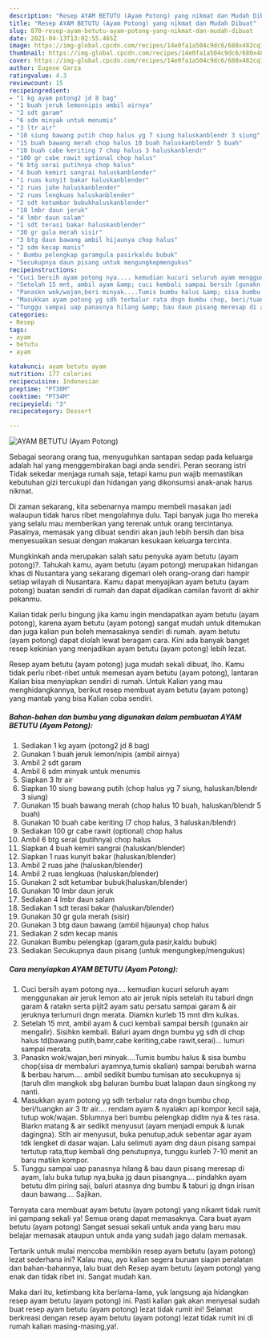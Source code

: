 ```yaml
---
description: "Resep AYAM BETUTU (Ayam Potong) yang nikmat dan Mudah Dibuat"
title: "Resep AYAM BETUTU (Ayam Potong) yang nikmat dan Mudah Dibuat"
slug: 870-resep-ayam-betutu-ayam-potong-yang-nikmat-dan-mudah-dibuat
date: 2021-04-13T13:02:55.465Z
image: https://img-global.cpcdn.com/recipes/14e0fa1a504c9dc6/680x482cq70/ayam-betutu-ayam-potong-foto-resep-utama.jpg
thumbnail: https://img-global.cpcdn.com/recipes/14e0fa1a504c9dc6/680x482cq70/ayam-betutu-ayam-potong-foto-resep-utama.jpg
cover: https://img-global.cpcdn.com/recipes/14e0fa1a504c9dc6/680x482cq70/ayam-betutu-ayam-potong-foto-resep-utama.jpg
author: Eugene Garza
ratingvalue: 4.3
reviewcount: 15
recipeingredient:
- "1 kg ayam potong2 jd 8 bag"
- "1 buah jeruk lemonnipis ambil airnya"
- "2 sdt garam"
- "6 sdm minyak untuk menumis"
- "3 ltr air"
- "10 siung bawang putih chop halus yg 7 siung haluskanblendr 3 siung"
- "15 buah bawang merah chop halus 10 buah haluskanblendr 5 buah"
- "10 buah cabe keriting 7 chop halus 3 haluskanblendr"
- "100 gr cabe rawit optional chop halus"
- "6 btg serai putihnya chop halus"
- "4 buah kemiri sangrai haluskanblender"
- "1 ruas kunyit bakar haluskanblender"
- "2 ruas jahe haluskanblender"
- "2 ruas lengkuas haluskanblender"
- "2 sdt ketumbar bubukhaluskanblender"
- "10 lmbr daun jeruk"
- "4 lmbr daun salam"
- "1 sdt terasi bakar haluskanblender"
- "30 gr gula merah sisir"
- "3 btg daun bawang ambil hijaunya chop halus"
- "2 sdm kecap manis"
- " Bumbu pelengkap garamgula pasirkaldu bubuk"
- "Secukupnya daun pisang untuk mengungkepmengukus"
recipeinstructions:
- "Cuci bersih ayam potong nya.... kemudian kucuri seluruh ayam menggunakan air jeruk lemon ato air jeruk nipis setelah itu taburi dngn garam &amp; ratakn serta pijit2 ayam satu persatu sampai garam &amp; air jeruknya terlumuri dngn merata. Diamkn kurleb 15 mnt dlm kulkas."
- "Setelah 15 mnt, ambil ayam &amp; cuci kembali sampai bersih (gunakn air mengalir). Sisihkn kembali. Baluri ayam dngn bumbu yg sdh di chop halus td(bawang putih,bamr,cabe keriting,cabe rawit,serai)... lumuri sampai merata."
- "Panaskn wok/wajan,beri minyak....Tumis bumbu halus &amp; sisa bumbu chop(sisa dr membaluri ayamnya,tumis skalian) sampai berubah warna &amp; berbau harum.... ambil sedikit bumbu tumisan ato secukupnya sj (taruh dlm mangkok sbg baluran bumbu buat lalapan daun singkong ny nanti."
- "Masukkan ayam potong yg sdh terbalur rata dngn bumbu chop, beri/tuangkn air 3 ltr air.... rendam ayam &amp; nyalakn api kompor kecil saja, tutup wok/wajan. Sblumnya beri bumbu pelengkap didlm nya &amp; tes rasa. Biarkn matang &amp; air sedikit menyusut (ayam menjadi empuk &amp; lunak dagingna). Stlh air menyusut, buka penutup,aduk sebentar agar ayam tdk lengket di dasar wajan. Lalu selimuti ayam dng daun pisang sampai tertutup rata,ttup kembali dng penutupnya, tunggu kurleb 7-10 menit an baru matikn kompor."
- "Tunggu sampai uap panasnya hilang &amp; bau daun pisang meresap di ayam, lalu buka tutup nya,buka jg daun pisangnya.... pindahkn ayam betutu dlm piring saji, baluri atasnya dng bumbu &amp; taburi jg dngn irisan daun bawang.... Sajikan."
categories:
- Resep
tags:
- ayam
- betutu
- ayam

katakunci: ayam betutu ayam 
nutrition: 177 calories
recipecuisine: Indonesian
preptime: "PT30M"
cooktime: "PT34M"
recipeyield: "3"
recipecategory: Dessert

---
```



![AYAM BETUTU (Ayam Potong)](https://img-global.cpcdn.com/recipes/14e0fa1a504c9dc6/680x482cq70/ayam-betutu-ayam-potong-foto-resep-utama.jpg)

Sebagai seorang orang tua, menyuguhkan santapan sedap pada keluarga adalah hal yang menggembirakan bagi anda sendiri. Peran seorang istri Tidak sekedar menjaga rumah saja, tetapi kamu pun wajib memastikan kebutuhan gizi tercukupi dan hidangan yang dikonsumsi anak-anak harus nikmat.

Di zaman  sekarang, kita sebenarnya mampu membeli masakan jadi walaupun tidak harus ribet mengolahnya dulu. Tapi banyak juga lho mereka yang selalu mau memberikan yang terenak untuk orang tercintanya. Pasalnya, memasak yang dibuat sendiri akan jauh lebih bersih dan bisa menyesuaikan sesuai dengan makanan kesukaan keluarga tercinta. 



Mungkinkah anda merupakan salah satu penyuka ayam betutu (ayam potong)?. Tahukah kamu, ayam betutu (ayam potong) merupakan hidangan khas di Nusantara yang sekarang digemari oleh orang-orang dari hampir setiap wilayah di Nusantara. Kamu dapat menyajikan ayam betutu (ayam potong) buatan sendiri di rumah dan dapat dijadikan camilan favorit di akhir pekanmu.

Kalian tidak perlu bingung jika kamu ingin mendapatkan ayam betutu (ayam potong), karena ayam betutu (ayam potong) sangat mudah untuk ditemukan dan juga kalian pun boleh memasaknya sendiri di rumah. ayam betutu (ayam potong) dapat diolah lewat beragam cara. Kini ada banyak banget resep kekinian yang menjadikan ayam betutu (ayam potong) lebih lezat.

Resep ayam betutu (ayam potong) juga mudah sekali dibuat, lho. Kamu tidak perlu ribet-ribet untuk memesan ayam betutu (ayam potong), lantaran Kalian bisa menyiapkan sendiri di rumah. Untuk Kalian yang mau menghidangkannya, berikut resep membuat ayam betutu (ayam potong) yang mantab yang bisa Kalian coba sendiri.

<!--inarticleads1-->

##### Bahan-bahan dan bumbu yang digunakan dalam pembuatan AYAM BETUTU (Ayam Potong):

1. Sediakan 1 kg ayam (potong2 jd 8 bag)
1. Gunakan 1 buah jeruk lemon/nipis (ambil airnya)
1. Ambil 2 sdt garam
1. Ambil 6 sdm minyak untuk menumis
1. Siapkan 3 ltr air
1. Siapkan 10 siung bawang putih (chop halus yg 7 siung, haluskan/blendr 3 siung)
1. Gunakan 15 buah bawang merah (chop halus 10 buah, haluskan/blendr 5 buah)
1. Gunakan 10 buah cabe keriting (7 chop halus, 3 haluskan/blendr)
1. Sediakan 100 gr cabe rawit (optional) chop halus
1. Ambil 6 btg serai (putihnya) chop halus
1. Siapkan 4 buah kemiri sangrai (haluskan/blender)
1. Siapkan 1 ruas kunyit bakar (haluskan/blender)
1. Ambil 2 ruas jahe (haluskan/blender)
1. Ambil 2 ruas lengkuas (haluskan/blender)
1. Gunakan 2 sdt ketumbar bubuk(haluskan/blender)
1. Gunakan 10 lmbr daun jeruk
1. Sediakan 4 lmbr daun salam
1. Sediakan 1 sdt terasi bakar (haluskan/blender)
1. Gunakan 30 gr gula merah (sisir)
1. Gunakan 3 btg daun bawang (ambil hijaunya) chop halus
1. Sediakan 2 sdm kecap manis
1. Gunakan  Bumbu pelengkap (garam,gula pasir,kaldu bubuk)
1. Sediakan Secukupnya daun pisang (untuk mengungkep/mengukus)




<!--inarticleads2-->

##### Cara menyiapkan AYAM BETUTU (Ayam Potong):

1. Cuci bersih ayam potong nya.... kemudian kucuri seluruh ayam menggunakan air jeruk lemon ato air jeruk nipis setelah itu taburi dngn garam &amp; ratakn serta pijit2 ayam satu persatu sampai garam &amp; air jeruknya terlumuri dngn merata. Diamkn kurleb 15 mnt dlm kulkas.
1. Setelah 15 mnt, ambil ayam &amp; cuci kembali sampai bersih (gunakn air mengalir). Sisihkn kembali. Baluri ayam dngn bumbu yg sdh di chop halus td(bawang putih,bamr,cabe keriting,cabe rawit,serai)... lumuri sampai merata.
1. Panaskn wok/wajan,beri minyak....Tumis bumbu halus &amp; sisa bumbu chop(sisa dr membaluri ayamnya,tumis skalian) sampai berubah warna &amp; berbau harum.... ambil sedikit bumbu tumisan ato secukupnya sj (taruh dlm mangkok sbg baluran bumbu buat lalapan daun singkong ny nanti.
1. Masukkan ayam potong yg sdh terbalur rata dngn bumbu chop, beri/tuangkn air 3 ltr air.... rendam ayam &amp; nyalakn api kompor kecil saja, tutup wok/wajan. Sblumnya beri bumbu pelengkap didlm nya &amp; tes rasa. Biarkn matang &amp; air sedikit menyusut (ayam menjadi empuk &amp; lunak dagingna). Stlh air menyusut, buka penutup,aduk sebentar agar ayam tdk lengket di dasar wajan. Lalu selimuti ayam dng daun pisang sampai tertutup rata,ttup kembali dng penutupnya, tunggu kurleb 7-10 menit an baru matikn kompor.
1. Tunggu sampai uap panasnya hilang &amp; bau daun pisang meresap di ayam, lalu buka tutup nya,buka jg daun pisangnya.... pindahkn ayam betutu dlm piring saji, baluri atasnya dng bumbu &amp; taburi jg dngn irisan daun bawang.... Sajikan.




Ternyata cara membuat ayam betutu (ayam potong) yang nikamt tidak rumit ini gampang sekali ya! Semua orang dapat memasaknya. Cara buat ayam betutu (ayam potong) Sangat sesuai sekali untuk anda yang baru mau belajar memasak ataupun untuk anda yang sudah jago dalam memasak.

Tertarik untuk mulai mencoba membikin resep ayam betutu (ayam potong) lezat sederhana ini? Kalau mau, ayo kalian segera buruan siapin peralatan dan bahan-bahannya, lalu buat deh Resep ayam betutu (ayam potong) yang enak dan tidak ribet ini. Sangat mudah kan. 

Maka dari itu, ketimbang kita berlama-lama, yuk langsung aja hidangkan resep ayam betutu (ayam potong) ini. Pasti kalian gak akan menyesal sudah buat resep ayam betutu (ayam potong) lezat tidak rumit ini! Selamat berkreasi dengan resep ayam betutu (ayam potong) lezat tidak rumit ini di rumah kalian masing-masing,ya!.

